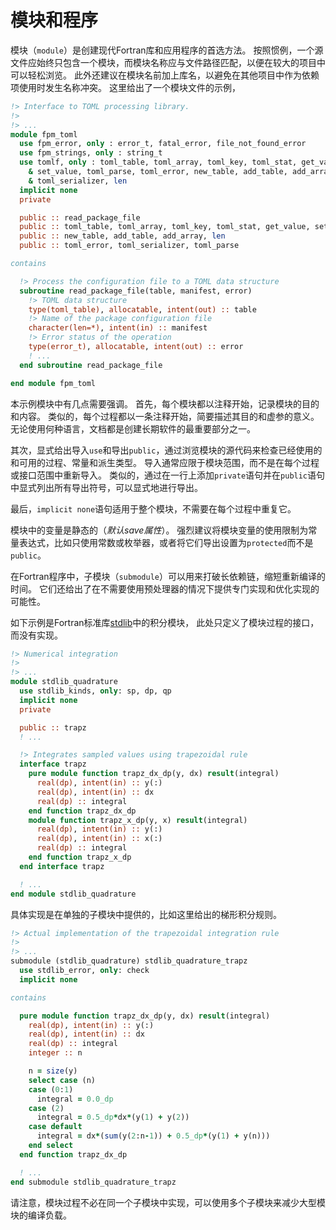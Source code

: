 # 模块和程序

模块（`module`）是创建现代Fortran库和应用程序的首选方法。
按照惯例，一个源文件应始终只包含一个模块，而模块名称应与文件路径匹配，以便在较大的项目中可以轻松浏览。
此外还建议在模块名前加上库名，以避免在其他项目中作为依赖项使用时发生名称冲突。
这里给出了一个模块文件的示例，

``` fortran
!> Interface to TOML processing library.
!>
!> ...
module fpm_toml
  use fpm_error, only : error_t, fatal_error, file_not_found_error
  use fpm_strings, only : string_t
  use tomlf, only : toml_table, toml_array, toml_key, toml_stat, get_value, &
    & set_value, toml_parse, toml_error, new_table, add_table, add_array, &
    & toml_serializer, len
  implicit none
  private

  public :: read_package_file
  public :: toml_table, toml_array, toml_key, toml_stat, get_value, set_value
  public :: new_table, add_table, add_array, len
  public :: toml_error, toml_serializer, toml_parse

contains

  !> Process the configuration file to a TOML data structure
  subroutine read_package_file(table, manifest, error)
    !> TOML data structure
    type(toml_table), allocatable, intent(out) :: table
    !> Name of the package configuration file
    character(len=*), intent(in) :: manifest
    !> Error status of the operation
    type(error_t), allocatable, intent(out) :: error
    ! ...
  end subroutine read_package_file

end module fpm_toml
```

本示例模块中有几点需要强调。
首先，每个模块都以注释开始，记录模块的目的和内容。
类似的，每个过程都以一条注释开始，简要描述其目的和虚参的意义。
无论使用何种语言，文档都是创建长期软件的最重要部分之一。

其次，显式给出导入`use`和导出`public`，通过浏览模块的源代码来检查已经使用的和可用的过程、常量和派生类型。
导入通常应限于模块范围，而不是在每个过程或接口范围中重新导入。
类似的，通过在一行上添加`private`语句并在`public`语句中显式列出所有导出符号，可以显式地进行导出。

最后，`implicit none`语句适用于整个模块，不需要在每个过程中重复它。


模块中的变量是静态的（*默认save属性*）。
强烈建议将模块变量的使用限制为常量表达式，比如只使用常数或枚举器，或者将它们导出设置为`protected`而不是`public`。

在Fortran程序中，子模块（`submodule`）可以用来打破长依赖链，缩短重新编译的时间。
它们还给出了在不需要使用预处理器的情况下提供专门实现和优化实现的可能性。

如下示例是Fortran标准库[stdlib](https://github.com/fortran-lang/stdlib)中的积分模块，
此处只定义了模块过程的接口，而没有实现。

```fortran
!> Numerical integration
!>
!> ...
module stdlib_quadrature
  use stdlib_kinds, only: sp, dp, qp
  implicit none
  private

  public :: trapz
  ! ...

  !> Integrates sampled values using trapezoidal rule
  interface trapz
    pure module function trapz_dx_dp(y, dx) result(integral)
      real(dp), intent(in) :: y(:)
      real(dp), intent(in) :: dx
      real(dp) :: integral
    end function trapz_dx_dp
    module function trapz_x_dp(y, x) result(integral)
      real(dp), intent(in) :: y(:)
      real(dp), intent(in) :: x(:)
      real(dp) :: integral
    end function trapz_x_dp
  end interface trapz

  ! ...
end module stdlib_quadrature
```

具体实现是在单独的子模块中提供的，比如这里给出的梯形积分规则。

```fortran
!> Actual implementation of the trapezoidal integration rule
!>
!> ...
submodule (stdlib_quadrature) stdlib_quadrature_trapz
  use stdlib_error, only: check
  implicit none

contains

  pure module function trapz_dx_dp(y, dx) result(integral)
    real(dp), intent(in) :: y(:)
    real(dp), intent(in) :: dx
    real(dp) :: integral
    integer :: n

    n = size(y)
    select case (n)
    case (0:1)
      integral = 0.0_dp
    case (2)
      integral = 0.5_dp*dx*(y(1) + y(2))
    case default
      integral = dx*(sum(y(2:n-1)) + 0.5_dp*(y(1) + y(n)))
    end select
  end function trapz_dx_dp

  ! ...
end submodule stdlib_quadrature_trapz
```

请注意，模块过程不必在同一个子模块中实现，可以使用多个子模块来减少大型模块的编译负载。

